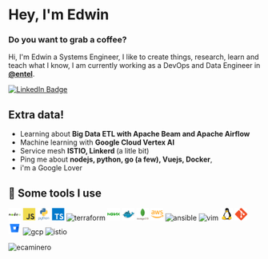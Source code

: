 <h1>Hey, I'm Edwin </h1>
<h3>Do you want to grab a coffee?</h3>
Hi, I'm Edwin a Systems Engineer, I like to create things, research, learn and teach what I know, I am currently working as a DevOps and Data Engineer in <strong><a href="https://www.entel.cl/">@entel</a></strong>.
<p>
    <a href="https://www.linkedin.com/in/ecaminero/">
        <img src="https://img.shields.io/badge/-@ecaminero-0077B5?style=flat-square&labelColor=0077B5&logo=LinkedIn&link=https://www.linkedin.com/in/ecaminero/"
            alt="LinkedIn Badge"
        />
    </a>
</p>
<h2>Extra data!</h2>
<ul>
    <li>Learning about <strong>Big Data ETL with Apache Beam and Apache Airflow</strong></li>
   <li>Machine learning with <strong>Google Cloud Vertex AI</strong></li>
   <li>Service mesh <strong>ISTIO, Linkerd </strong>(a litle bit) </li>
<li>Ping me about <strong>nodejs, python, go (a few), Vuejs, Docker</strong>, </li>
<li>i'm a Google Lover </li>
</ul>

<h2>🚀 Some tools I use</h2>
<p align="left">
    <img src="https://raw.githubusercontent.com/devicons/devicon/master/icons/nodejs/nodejs-original-wordmark.svg" alt="nodejs" width="25" height="25" />
    <img src="https://raw.githubusercontent.com/devicons/devicon/master/icons/javascript/javascript-original.svg" alt="javascript" width="25" height="25" />
    <img src="https://raw.githubusercontent.com/devicons/devicon/master/icons/python/python-original-wordmark.svg" alt="python" width="25" height="25" />
    <img src="https://raw.githubusercontent.com/devicons/devicon/master/icons/typescript/typescript-original.svg" alt="typescript" width="25" height="25" />
    <img src="https://camo.githubusercontent.com/1a4ed08978379480a9b1ca95d7f4cc8eb80b45ad47c056a7cfb5c597e9315ae5/68747470733a2f2f7777772e6461746f636d732d6173736574732e636f6d2f323838352f313632393934313234322d6c6f676f2d7465727261666f726d2d6d61696e2e737667" alt="terraform" width="25" height="25" />
    <img src="https://raw.githubusercontent.com/devicons/devicon/master/icons/nginx/nginx-original.svg" alt="nginx" width="25" height="25" />
    <img src="https://raw.githubusercontent.com/devicons/devicon/master/icons/docker/docker-original.svg" alt="docker" width="25" height="25" />
    <img src="https://raw.githubusercontent.com/devicons/devicon/master/icons/mongodb/mongodb-original-wordmark.svg" alt="mongodb" width="25" height="25" />
    <img src="https://raw.githubusercontent.com/devicons/devicon/master/icons/amazonwebservices/amazonwebservices-plain-wordmark.svg"  alt="aws" width="25" height="25" />
    <img src="https://upload.wikimedia.org/wikipedia/commons/thumb/2/24/Ansible_logo.svg/1200px-Ansible_logo.svg.png" alt="ansible" width="25" height="25" />
    <img src="https://img.stackshare.io/service/3130/airflow.png" alt="vim" width="25" height="25" alt="airflow"/>
    <img src="https://raw.githubusercontent.com/devicons/devicon/master/icons/linux/linux-original.svg" alt="linux" width="25" height="25" />
    <img src="https://raw.githubusercontent.com/devicons/devicon/master/icons/git/git-original.svg"  alt="git" width="25" height="25" />
    <img src="https://raw.githubusercontent.com/devicons/devicon/master/icons/bitbucket/bitbucket-original.svg" alt="bitbucket" width="25" height="25" />
<img src="https://www.freelogovectors.net/svg10/google-cloud-platform-logo-freelogovectors.net_.svg" alt="gcp" width="25" height="25" />
<img src="https://upload.wikimedia.org/wikipedia/commons/thumb/a/a1/Istio-bluelogo-nobackground-unframed.svg/1200px-Istio-bluelogo-nobackground-unframed.svg.png" alt="istio" width="25" height="25" />
</p>
<img src="https://github-readme-stats.vercel.app/api?username=ecaminero&show_icons=true" alt="ecaminero" />

